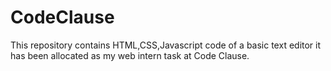 # CodeClause
This repository contains HTML,CSS,Javascript code of a basic text editor it has been allocated as my web intern task at Code Clause.

